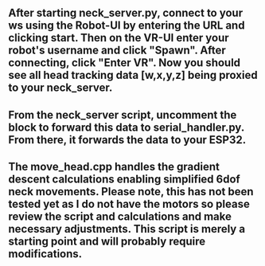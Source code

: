 ## After starting neck_server.py, connect to your ws using the Robot-UI by entering the URL and clicking start. Then on the VR-UI enter your robot's username and click "Spawn". After connecting, click "Enter VR". Now you should see all head tracking data [w,x,y,z] being proxied to your neck_server. 

## From the neck_server script, uncomment the block to forward this data to serial_handler.py. From there, it forwards the data to your ESP32.

## The move_head.cpp handles the gradient descent calculations enabling simplified 6dof neck movements. Please note, this has not been tested yet as I do not have the motors so please review the script and calculations and make necessary adjustments. This script is merely a starting point and will probably require modifications.